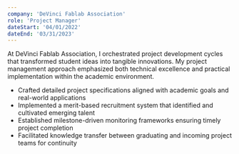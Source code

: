 ```yaml
---
company: 'DeVinci Fablab Association'
role: 'Project Manager'
dateStart: '04/01/2022'
dateEnd: '03/31/2023'
---
```


At DeVinci Fablab Association, I orchestrated project development cycles that transformed student ideas into tangible innovations. My project management approach emphasized both technical excellence and practical implementation within the academic environment.

- Crafted detailed project specifications aligned with academic goals and real-world applications
- Implemented a merit-based recruitment system that identified and cultivated emerging talent
- Established milestone-driven monitoring frameworks ensuring timely project completion
- Facilitated knowledge transfer between graduating and incoming project teams for continuity
